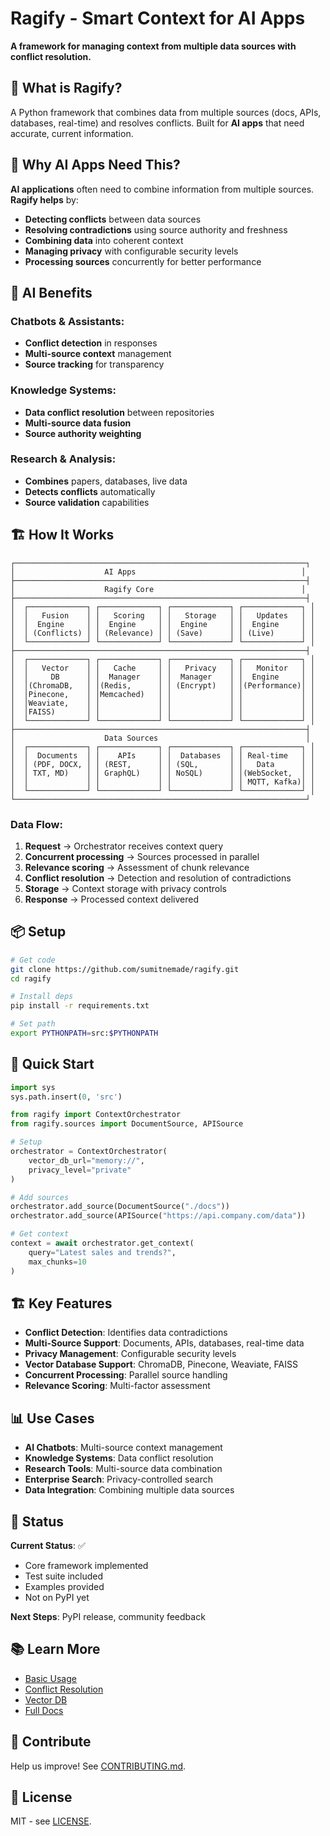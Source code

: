 # Ragify - Smart Context for AI Apps

**A framework for managing context from multiple data sources with conflict resolution.**

## 🎯 What is Ragify?

A Python framework that combines data from multiple sources (docs, APIs, databases, real-time) and resolves conflicts. Built for **AI apps** that need accurate, current information.

## 🚀 Why AI Apps Need This?

**AI applications** often need to combine information from multiple sources. **Ragify helps** by:

- **Detecting conflicts** between data sources
- **Resolving contradictions** using source authority and freshness
- **Combining data** into coherent context
- **Managing privacy** with configurable security levels
- **Processing sources** concurrently for better performance

## 🤖 AI Benefits

### **Chatbots & Assistants:**
- **Conflict detection** in responses
- **Multi-source context** management
- **Source tracking** for transparency

### **Knowledge Systems:**
- **Data conflict resolution** between repositories
- **Multi-source data fusion**
- **Source authority weighting**

### **Research & Analysis:**
- **Combines** papers, databases, live data
- **Detects conflicts** automatically
- **Source validation** capabilities

## 🏗️ How It Works

```
┌─────────────────────────────────────────────────────────────────┐
│                    AI Apps                                     │
├─────────────────────────────────────────────────────────────────┤
│                    Ragify Core                                 │
├─────────────────────────────────────────────────────────────────┤
│  ┌─────────────┐ ┌─────────────┐ ┌─────────────┐ ┌─────────────┐ │
│  │   Fusion    │ │   Scoring   │ │   Storage   │ │   Updates   │ │
│  │  Engine     │ │  Engine     │ │  Engine     │ │  Engine     │ │
│  │ (Conflicts) │ │ (Relevance) │ │ (Save)      │ │ (Live)      │ │
│  └─────────────┘ └─────────────┘ └─────────────┘ └─────────────┘ │
├─────────────────────────────────────────────────────────────────┤
│  ┌─────────────┐ ┌─────────────┐ ┌─────────────┐ ┌─────────────┐ │
│  │   Vector    │ │   Cache     │ │   Privacy   │ │   Monitor   │ │
│  │     DB      │ │  Manager    │ │  Manager    │ │  Engine     │ │
│  │(ChromaDB,   │ │(Redis,      │ │ (Encrypt)   │ │(Performance)│ │
│  │Pinecone,    │ │Memcached)   │ │             │ │             │ │
│  │Weaviate,    │ │             │ │             │ │             │ │
│  │FAISS)       │ │             │ │             │ │             │ │
│  └─────────────┘ └─────────────┘ └─────────────┘ └─────────────┘ │
├─────────────────────────────────────────────────────────────────┤
│                    Data Sources                                 │
│  ┌─────────────┐ ┌─────────────┐ ┌─────────────┐ ┌─────────────┐ │
│  │  Documents  │ │    APIs     │ │  Databases  │ │ Real-time   │ │
│  │ (PDF, DOCX, │ │ (REST,      │ │ (SQL,       │ │   Data      │ │
│  │ TXT, MD)    │ │ GraphQL)    │ │ NoSQL)      │ │(WebSocket,  │ │
│  │             │ │             │ │             │ │ MQTT, Kafka)│ │
│  └─────────────┘ └─────────────┘ └─────────────┘ └─────────────┘ │
└─────────────────────────────────────────────────────────────────┘
```

### **Data Flow:**
1. **Request** → Orchestrator receives context query
2. **Concurrent processing** → Sources processed in parallel  
3. **Relevance scoring** → Assessment of chunk relevance
4. **Conflict resolution** → Detection and resolution of contradictions
5. **Storage** → Context storage with privacy controls
6. **Response** → Processed context delivered

## 📦 Setup

```bash
# Get code
git clone https://github.com/sumitnemade/ragify.git
cd ragify

# Install deps
pip install -r requirements.txt

# Set path
export PYTHONPATH=src:$PYTHONPATH
```

## 🔧 Quick Start

```python
import sys
sys.path.insert(0, 'src')

from ragify import ContextOrchestrator
from ragify.sources import DocumentSource, APISource

# Setup
orchestrator = ContextOrchestrator(
    vector_db_url="memory://",
    privacy_level="private"
)

# Add sources
orchestrator.add_source(DocumentSource("./docs"))
orchestrator.add_source(APISource("https://api.company.com/data"))

# Get context
context = await orchestrator.get_context(
    query="Latest sales and trends?",
    max_chunks=10
)
```

## 🏗️ Key Features

- **Conflict Detection**: Identifies data contradictions
- **Multi-Source Support**: Documents, APIs, databases, real-time data
- **Privacy Management**: Configurable security levels
- **Vector Database Support**: ChromaDB, Pinecone, Weaviate, FAISS
- **Concurrent Processing**: Parallel source handling
- **Relevance Scoring**: Multi-factor assessment

## 📊 Use Cases

- **AI Chatbots**: Multi-source context management
- **Knowledge Systems**: Data conflict resolution
- **Research Tools**: Multi-source data combination
- **Enterprise Search**: Privacy-controlled search
- **Data Integration**: Combining multiple data sources

## 🚀 Status

**Current Status**: ✅
- Core framework implemented
- Test suite included
- Examples provided
- Not on PyPI yet

**Next Steps**: PyPI release, community feedback

## 📚 Learn More

- [Basic Usage](examples/basic_usage.py)
- [Conflict Resolution](examples/intelligent_fusion_demo.py)
- [Vector DB](examples/vector_db_demo.py)
- [Full Docs](docs/)

## 🤝 Contribute

Help us improve! See [CONTRIBUTING.md](CONTRIBUTING.md).

## 📄 License

MIT - see [LICENSE](LICENSE).

